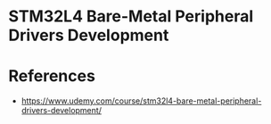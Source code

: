 # STM32L4 Bare-Metal Peripheral Drivers Development

# References
- https://www.udemy.com/course/stm32l4-bare-metal-peripheral-drivers-development/
